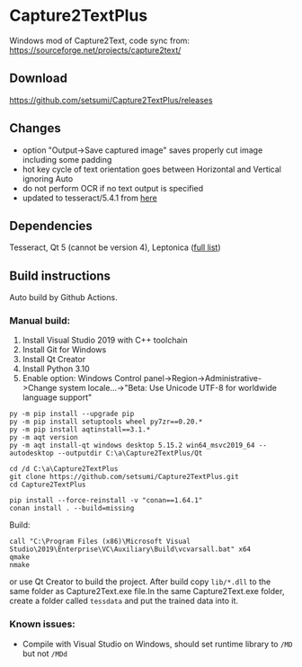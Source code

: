 # Capture2TextPlus

Windows mod of Capture2Text, code sync from: https://sourceforge.net/projects/capture2text/

## Download

https://github.com/setsumi/Capture2TextPlus/releases

## Changes

- option "Output->Save captured image" saves properly cut image including some padding
- hot key cycle of text orientation goes between Horizontal and Vertical ignoring Auto
- do not perform OCR if no text output is specified
- updated to tesseract/5.4.1 from [here](https://conan.io/center/recipes?value=tesseract)

## Dependencies

Tesseract, Qt 5 (cannot be version 4), Leptonica ([full list](https://github.com/setsumi/Capture2TextPlus/raw/master/conanfile.txt))

## Build instructions

Auto build by Github Actions.

### Manual build:
1. Install Visual Studio 2019 with C++ toolchain
2. Install Git for Windows
3. Install Qt Creator
4. Install Python 3.10
5. Enable option: Windows Control panel->Region->Administrative->Change system locale...->"Beta: Use Unicode UTF-8 for worldwide language support"

```
py -m pip install --upgrade pip
py -m pip install setuptools wheel py7zr==0.20.*
py -m pip install aqtinstall==3.1.*
py -m aqt version
py -m aqt install-qt windows desktop 5.15.2 win64_msvc2019_64 --autodesktop --outputdir C:\a\Capture2TextPlus/Qt

cd /d C:\a\Capture2TextPlus
git clone https://github.com/setsumi/Capture2TextPlus.git
cd Capture2TextPlus

pip install --force-reinstall -v "conan==1.64.1"
conan install . --build=missing
```
Build:
```
call "C:\Program Files (x86)\Microsoft Visual Studio\2019\Enterprise\VC\Auxiliary\Build\vcvarsall.bat" x64
qmake
nmake
```
or use Qt Creator to build the project.
After build copy `lib/*.dll` to the same folder as Capture2Text.exe file.In the same Capture2Text.exe folder, create a folder called `tessdata` and put the trained data into it.

### Known issues:

* Compile with Visual Studio on Windows, should set runtime library to `/MD` but not `/MDd`
